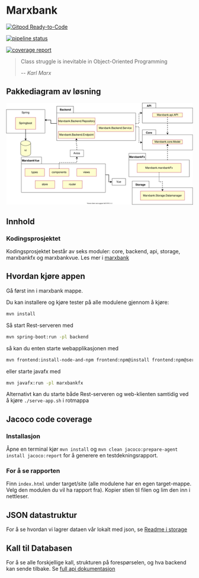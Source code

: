 # Marxbank

[![Gitpod Ready-to-Code](https://img.shields.io/badge/Gitpod-Ready--to--Code-blue?logo=gitpod)](https://gitpod.stud.ntnu.no/#https://gitlab.stud.idi.ntnu.no/it1901/groups-2021/gr2127/gr2127)


[![pipeline status](https://gitlab.stud.idi.ntnu.no/it1901/groups-2021/gr2127/gr2127/badges/master/pipeline.svg)](https://gitlab.stud.idi.ntnu.no/it1901/groups-2021/gr2127/it1901-prosjekt/-/commits/master) 


[![coverage report](https://gitlab.stud.idi.ntnu.no/it1901/groups-2021/gr2127/gr2127/badges/master/coverage.svg)](https://gitlab.stud.idi.ntnu.no/it1901/groups-2021/gr2127/gr2127/master) 

> Class struggle is inevitable in Object-Oriented Programming
>
> -- <cite>Karl Marx</cite>

## Pakkediagram av løsning

![pakkediagram av løsning](diagrammer/pakkediagram.svg)

## Innhold

### Kodingsprosjektet

Kodingsprosjektet består av seks moduler: core, backend, api, storage, marxbankfx og marxbankvue. Les mer i [marxbank](https://gitlab.stud.idi.ntnu.no/it1901/groups-2021/gr2127/gr2127/-/tree/master/marxbank)

## Hvordan kjøre appen

Gå først inn i marxbank mappe.

Du kan installere og kjøre tester på alle modulene gjennom å kjøre:

```bash
mvn install
```

Så start Rest-serveren med

```bash
mvn spring-boot:run -pl backend
``` 

så kan du enten starte webapplikasjonen med

```bash
mvn frontend:install-node-and-npm frontend:npm@install frontend:npm@serve -pl marxbankvue
```

eller starte javafx med

```bash
mvn javafx:run -pl marxbankfx
```

Alternativt kan du starte både Rest-serveren og web-klienten samtidig ved å kjøre `./serve-app.sh` i rotmappa

## Jacoco code coverage

### Installasjon

Åpne en terminal kjør ` mvn install ` og ` mvn clean jacoco:prepare-agent install jacoco:report ` for å generere en testdekningsrapport.

### For å se rapporten

Finn ` index.html ` under target/site (alle modulene har en egen target-mappe. Velg den modulen du vil ha rapport fra). Kopier stien til filen og lim den inn i nettleser.

## JSON datastruktur

For å se hvordan vi lagrer dataen vår lokalt med json, se [Readme i storage](marxbank/storage/Readme.md#lagring-i-Json)

## Kall til Databasen

For å se alle forskjellige kall, strukturen på forespørselen, og hva backend kan sende tilbake. Se [full api dokumentasjon](marxbank/backend/docs/fullAPI.md)
